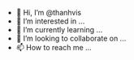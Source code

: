 - 👋 Hi, I’m @thanhvis
- 👀 I’m interested in ...
- 🌱 I’m currently learning ...
- 💞️ I’m looking to collaborate on ...
- 📫 How to reach me ...

<!---
thanhvis/thanhvis is a ✨ special ✨ repository because its `README.md` (this file) appears on your GitHub profile.
You can click the Preview link to take a look at your changes.
--->
